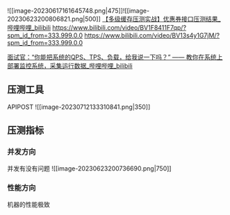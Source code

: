 ![[image-20230617161645748.png|475]]![[image-20230623200806821.png|500]]
[【多级缓存压测实战】优惠券接口压测结果_哔哩哔哩_bilibili](https://www.bilibili.com/video/BV1cg4y1779K/?spm_id_from=333.999.0.0)
https://www.bilibili.com/video/BV1F8411F7qp/?spm_id_from=333.999.0.0
https://www.bilibili.com/video/BV13s4y1G7jM/?spm_id_from=333.999.0.0

[面试官：“你能把系统的QPS、TPS、负载，给我说一下吗？” —— 教你在系统上部署监控系统，采集运行数据_哔哩哔哩_bilibili](https://www.bilibili.com/video/BV1Lg4y1K7E9/?-Arouter=story&buvid=Y1422518958DC89F440E8F99EA2EB202E71F&is_story_h5=false&mid=fvUvCh5BwXrAzJaP4zq0%2Fg%3D%3D&p=1&plat_id=163&share_from=ugc&share_medium=iphone&share_plat=ios&share_session_id=47B70206-46DC-468C-BF02-D99291CC0D75&share_source=COPY&share_tag=s_i&timestamp=1687268352&unique_k=3HUaRcW&up_id=15637440&vd_source=f276c02689a1b5b52e9b41644a56bc86)

## 压测工具
APIPOST
![[image-20230712133310841.png|350]]


## 压测指标
### 并发方向
并发有没有问题
![[image-20230623200736690.png|750]]


### 性能方向
机器的性能极致